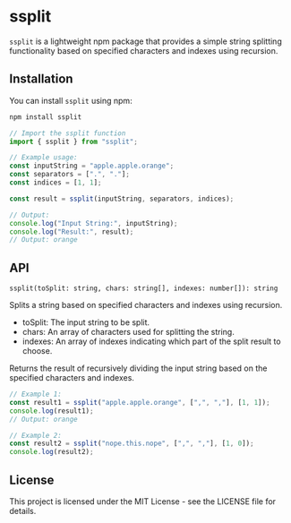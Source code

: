 # ssplit

`ssplit` is a lightweight npm package that provides a simple string splitting functionality based on specified characters and indexes using recursion.

## Installation

You can install `ssplit` using npm:

```bash
npm install ssplit
```

```typescript
// Import the ssplit function
import { ssplit } from "ssplit";

// Example usage:
const inputString = "apple.apple.orange";
const separators = [".", "."];
const indices = [1, 1];

const result = ssplit(inputString, separators, indices);

// Output:
console.log("Input String:", inputString);
console.log("Result:", result);
// Output: orange
```

## API

`ssplit(toSplit: string, chars: string[], indexes: number[]): string`

Splits a string based on specified characters and indexes using recursion.

- toSplit: The input string to be split.
- chars: An array of characters used for splitting the string.
- indexes: An array of indexes indicating which part of the split result to choose.

Returns the result of recursively dividing the input string based on the specified characters and indexes.

```typescript
// Example 1:
const result1 = ssplit("apple.apple.orange", [",", ","], [1, 1]);
console.log(result1);
// Output: orange

// Example 2:
const result2 = ssplit("nope.this.nope", [",", ","], [1, 0]);
console.log(result2);
```

## License

This project is licensed under the MIT License - see the LICENSE file for details.
